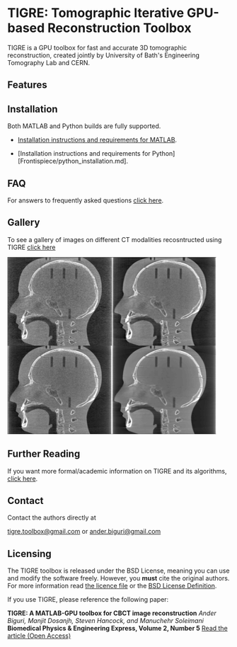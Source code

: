 TIGRE: Tomographic Iterative GPU-based Reconstruction Toolbox
======

TIGRE is a GPU toolbox for fast and accurate 3D tomographic 
reconstruction, created jointly by University of Bath's Engineering Tomography Lab and CERN. 







## Features

## Installation

Both MATLAB and Python builds are fully supported.

- [Installation instructions and requirements for MATLAB](Frontispiece/MATLAB_installation.md).

- [Installation instructions and requirements for Python][Frontispiece/python_installation.md].

## FAQ

For answers to frequently asked questions [click here](Frontispiece/FAQ.md).

## Gallery

To see a gallery of images on different CT modalities recosntructed using TIGRE [click here](Frontispiece/Gallery.md)

<img src="https://raw.githubusercontent.com/AnderBiguri/PhDThesis/master/Applications/randofull.png" height="400">



## Further Reading

If you want more formal/academic information on TIGRE and its algorithms, [click here](Frontispiece/Further_reading.md).

## Contact

Contact the authors directly at

[tigre.toolbox@gmail.com](mailto:tigre.toolbox@gmail.com) or [ander.biguri@gmail.com](mailto:ander.biguri@gmail.com)

## Licensing

The TIGRE toolbox is released under the BSD License, meaning you can use and modify 
the software freely. However, you **must** cite the original authors.
For more information read [the licence file][1] or the [BSD License Definition][2].

If you use TIGRE, please reference the following paper:

**TIGRE: A MATLAB-GPU toolbox for CBCT image reconstruction**
*Ander Biguri, Manjit Dosanjh, Steven Hancock, and Manuchehr Soleimani*
**Biomedical Physics & Engineering Express, Volume 2, Number 5**
[Read the article (Open Access)][3]

[1]: LICENSE.txt
[2]: http://www.linfo.org/bsdlicense.html
[3]: http://iopscience.iop.org/article/10.1088/2057-1976/2/5/055010
